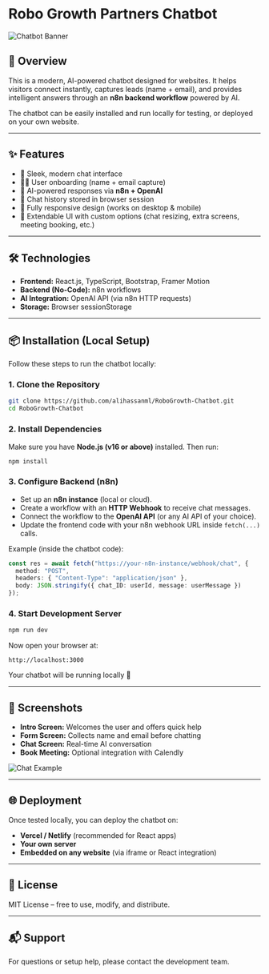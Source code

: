 # Robo Growth Partners Chatbot

![Chatbot Banner](./image.png)

## 🚀 Overview

This is a modern, AI-powered chatbot designed for websites.
It helps visitors connect instantly, captures leads (name + email), and provides intelligent answers through an **n8n backend workflow** powered by AI.

The chatbot can be easily installed and run locally for testing, or deployed on your own website.

---

## ✨ Features

* 💬 Sleek, modern chat interface
* 🧑‍💻 User onboarding (name + email capture)
* 🤖 AI-powered responses via **n8n + OpenAI**
* 💾 Chat history stored in browser session
* 📱 Fully responsive design (works on desktop & mobile)
* 🔧 Extendable UI with custom options (chat resizing, extra screens, meeting booking, etc.)

---

## 🛠️ Technologies

* **Frontend:** React.js, TypeScript, Bootstrap, Framer Motion
* **Backend (No-Code):** n8n workflows
* **AI Integration:** OpenAI API (via n8n HTTP requests)
* **Storage:** Browser sessionStorage

---

## 📦 Installation (Local Setup)

Follow these steps to run the chatbot locally:

### 1. Clone the Repository

```bash
git clone https://github.com/alihassanml/RoboGrowth-Chatbot.git
cd RoboGrowth-Chatbot
```

### 2. Install Dependencies

Make sure you have **Node.js (v16 or above)** installed.
Then run:

```bash
npm install
```

### 3. Configure Backend (n8n)

* Set up an **n8n instance** (local or cloud).
* Create a workflow with an **HTTP Webhook** to receive chat messages.
* Connect the workflow to the **OpenAI API** (or any AI API of your choice).
* Update the frontend code with your n8n webhook URL inside `fetch(...)` calls.

Example (inside the chatbot code):

```ts
const res = await fetch("https://your-n8n-instance/webhook/chat", {
  method: "POST",
  headers: { "Content-Type": "application/json" },
  body: JSON.stringify({ chat_ID: userId, message: userMessage })
});
```

### 4. Start Development Server

```bash
npm run dev
```

Now open your browser at:

```
http://localhost:3000
```

Your chatbot will be running locally 🎉

---

## 📸 Screenshots

* **Intro Screen:** Welcomes the user and offers quick help
* **Form Screen:** Collects name and email before chatting
* **Chat Screen:** Real-time AI conversation
* **Book Meeting:** Optional integration with Calendly

![Chat Example](https://chat.robogrowthpartners.online/)

---

## 🌐 Deployment

Once tested locally, you can deploy the chatbot on:

* **Vercel / Netlify** (recommended for React apps)
* **Your own server**
* **Embedded on any website** (via iframe or React integration)

---

## 📝 License

MIT License – free to use, modify, and distribute.

---

## 📬 Support

For questions or setup help, please contact the development team.
